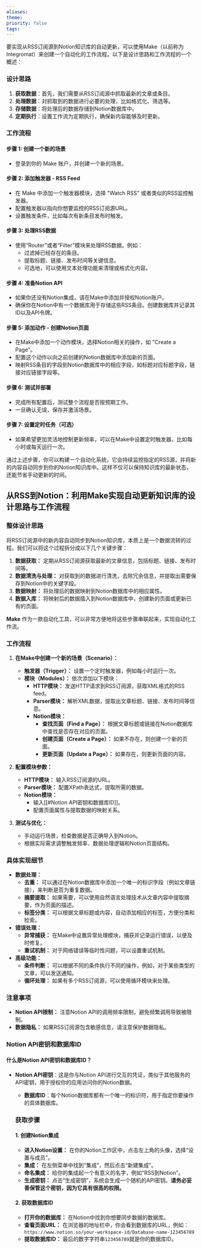 ```yaml
---
aliases: 
theme: 
priority: false
tags:
---
```

要实现从RSS订阅源到Notion知识库的自动更新，可以使用Make（以前称为Integromat）来创建一个自动化的工作流程。以下是设计思路和工作流程的一个概述：

### 设计思路

1. **获取数据**：首先，我们需要从RSS订阅源中抓取最新的文章或条目。
2. **处理数据**：对抓取到的数据进行必要的处理，比如格式化、筛选等。
3. **存储数据**：将处理后的数据存储到Notion数据库中。
4. **定期执行**：设置工作流为定期执行，确保新内容能够及时更新。

### 工作流程

#### 步骤 1: 创建一个新的场景
- 登录到你的 Make 账户，并创建一个新的场景。

#### 步骤 2: 添加触发器 - RSS Feed
- 在 Make 中添加一个触发器模块，选择 "Watch RSS" 或者类似的RSS监控触发器。
- 配置触发器以指向你想要监控的RSS订阅源URL。
- 设置触发条件，比如每次有新条目发布时触发。

#### 步骤 3: 处理RSS数据
- 使用“Router”或者“Filter”模块来处理RSS数据。例如：
  - 过滤掉已经存在的条目。
  - 提取标题、链接、发布时间等关键信息。
  - 可选地，可以使用文本处理功能来清理或格式化内容。

#### 步骤 4: 准备Notion API
- 如果你还没有Notion集成，请在Make中添加并授权Notion账户。
- 确保你在Notion中有一个数据库用于存储这些RSS条目。创建数据库并记录其ID以及API令牌。

#### 步骤 5: 添加动作 - 创建Notion页面
- 在Make中添加一个动作模块，选择Notion相关的操作，如 "Create a Page"。
- 配置这个动作以向之前创建的Notion数据库中添加新的页面。
- 映射RSS条目的字段到Notion数据库中的相应字段，如标题对应标题字段，链接对应链接字段等。

#### 步骤 6: 测试并部署
- 完成所有配置后，测试整个流程是否按预期工作。
- 一旦确认无误，保存并激活场景。

#### 步骤 7: 设置定时任务（可选）
- 如果希望更加灵活地控制更新频率，可以在Make中设置定时触发器，比如每小时或每天运行一次。

通过上述步骤，你可以构建一个自动化系统，它会持续监控指定的RSS源，并将新的内容自动同步到你的Notion知识库中。这样不仅可以保持知识库的最新状态，还能节省手动更新的时间。


## 从RSS到Notion：利用Make实现自动更新知识库的设计思路与工作流程

### 整体设计思路

将RSS订阅源中的新内容自动同步到Notion知识库，本质上是一个数据流转的过程。我们可以将这个过程拆分成以下几个关键步骤：

1. **数据获取：** 定期从RSS订阅源获取最新的文章信息，包括标题、链接、发布时间等。
2. **数据清洗与处理：** 对获取到的数据进行清洗，去除冗余信息，并提取出需要保存到Notion中的关键字段。
3. **数据映射：** 将处理后的数据映射到Notion数据库中的相应属性。
4. **数据入库：** 将映射后的数据插入到Notion数据库中，创建新的页面或更新已有的页面。

**Make** 作为一款自动化工具，可以非常方便地将这些步骤串联起来，实现自动化工作流。

### 工作流程

1. **在Make中创建一个新的场景（Scenario）：**
    
    - **触发器（Trigger）：** 设置一个定时触发器，例如每小时运行一次。
    - **模块（Modules）：** 依次添加以下模块：
        - **HTTP模块：** 发送HTTP请求到RSS订阅源，获取XML格式的RSS feed。
        - **Parser模块：** 解析XML数据，提取出文章标题、链接、发布时间等信息。
        - **Notion模块：**
            - **查找页面（Find a Page）：** 根据文章标题或链接在Notion数据库中查找是否存在对应的页面。
            - **创建页面（Create a Page）：** 如果不存在，则创建一个新的页面。
            - **更新页面（Update a Page）：** 如果存在，则更新页面的内容。
2. **配置模块参数：**
    
    - **HTTP模块：** 输入RSS订阅源的URL。
    - **Parser模块：** 配置XPath表达式，提取所需的数据。
    - **Notion模块：**
        - 输入[[#Notion API密钥和数据库ID]]。
        - 配置页面属性与提取数据的映射关系。
3. **测试与优化：**
    
    - 手动运行场景，检查数据是否正确导入到Notion。
    - 根据实际需求调整触发频率、数据处理逻辑和Notion页面结构。

### 具体实现细节

- **数据处理：**
    - **去重：** 可以通过在Notion数据库中添加一个唯一的标识字段（例如文章链接），来判断是否为重复数据。
    - **摘要提取：** 如果需要，可以使用自然语言处理技术从文章内容中提取摘要，作为页面的描述。
    - **标签分类：** 可以根据文章标题或内容，自动添加相应的标签，方便分类和检索。
- **错误处理：**
    - **异常捕获：** 在Make中设置异常处理模块，捕获并记录运行错误，以便及时修复。
    - **重试机制：** 对于网络错误等临时性问题，可以设置重试机制。
- **高级功能：**
    - **条件判断：** 可以根据不同的条件执行不同的操作，例如，对于某些类型的文章，可以发送通知。
    - **循环处理：** 如果有多个RSS订阅源，可以使用循环模块来处理。

### 注意事项

- **Notion API限制：** 注意Notion API的调用频率限制，避免频繁调用导致被限制。
- **数据隐私：** 如果RSS订阅源包含敏感信息，请注意保护数据隐私。


### Notion API密钥和数据库ID
#### 什么是Notion API密钥和数据库ID？

- **Notion API密钥**：这是你与Notion API进行交互的凭证，类似于其他服务的API密钥，用于授权你的应用访问你的Notion数据。
	- **数据库ID**：每个Notion数据库都有一个唯一的标识符，用于指定你要操作的具体数据库。

	### 获取步骤

	#### 1. **创建Notion集成**

	- **进入Notion设置：** 在你的Notion工作区中，点击左上角的头像，选择“设置与成员”。
	- **集成：** 在左侧菜单中找到“集成”，然后点击“新建集成”。
	- **命名集成：** 给你的集成起一个有意义的名字，例如“RSS到Notion”。
	- **生成密钥：** 点击“生成密钥”，系统会生成一个随机的API密钥。**请务必妥善保管这个密钥，因为它具有很高的权限。**

	#### 2. **获取数据库ID**

	- **打开你的数据库：** 在Notion中找到你想要同步数据的数据库。
	- **查看页面URL：** 在浏览器的地址栏中，你会看到数据库的URL，例如：`https://www.notion.so/your-workspace-id/Database-name-123456789`
	- **提取数据库ID：** 最后的数字字符串`123456789`就是你的数据库ID。